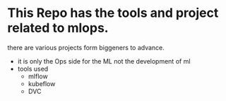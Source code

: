 # This Repo has the tools and project related to mlops.
there are various projects form biggeners to advance.
- it is only the Ops side for the ML not the development of ml
- tools used
    - mlflow
    - kubeflow
    - DVC
